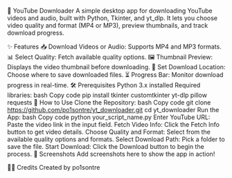 🎥 YouTube Downloader
A simple desktop app for downloading YouTube videos and audio, built with Python, Tkinter, and yt_dlp. It lets you choose video quality and format (MP4 or MP3), preview thumbnails, and track download progress.

✨ Features
📥 Download Videos or Audio: Supports MP4 and MP3 formats.
📊 Select Quality: Fetch available quality options.
🖼️ Thumbnail Preview: Displays the video thumbnail before downloading.
📁 Set Download Location: Choose where to save downloaded files.
⏳ Progress Bar: Monitor download progress in real-time.
🛠️ Prerequisites
Python 3.x installed
Required libraries:
bash
Copy code
pip install tkinter customtkinter yt-dlp pillow requests
🚀 How to Use
Clone the Repository:
bash
Copy code
git clone https://github.com/po1sontre/yt_downloader.git
cd yt_downloader
Run the App:
bash
Copy code
python your_script_name.py
Enter YouTube URL:
Paste the video link in the input field.
Fetch Video Info:
Click the Fetch Info button to get video details.
Choose Quality and Format:
Select from the available quality options and formats.
Select Download Path:
Pick a folder to save the file.
Start Download:
Click the Download button to begin the process.
🎨 Screenshots
Add screenshots here to show the app in action!

👨‍💻 Credits
Created by po1sontre
